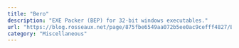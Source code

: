 ```yaml
---
title: "Bero"
description: "EXE Packer (BEP) for 32-bit windows executables."
url: "https://blog.rosseaux.net/page/875fbe6549aa072b5ee0ac9cefff4827/BeRoEXEPacker"
category: "Miscellaneous"
---
```

